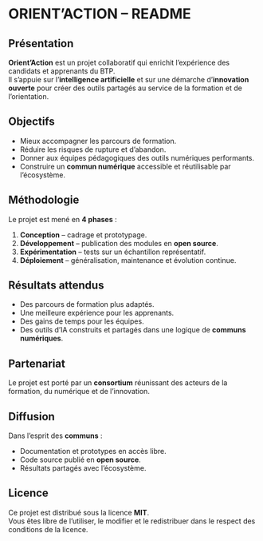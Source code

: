 # ORIENT’ACTION – README  

## Présentation  
**Orient’Action** est un projet collaboratif qui enrichit l’expérience des candidats et apprenants du BTP.  
Il s’appuie sur l’**intelligence artificielle** et sur une démarche d’**innovation ouverte** pour créer des outils partagés au service de la formation et de l’orientation.  


## Objectifs  
- Mieux accompagner les parcours de formation.  
- Réduire les risques de rupture et d’abandon.  
- Donner aux équipes pédagogiques des outils numériques performants.  
- Construire un **commun numérique** accessible et réutilisable par l’écosystème.  


## Méthodologie  
Le projet est mené en **4 phases** :  
1. **Conception** – cadrage et prototypage.  
2. **Développement** – publication des modules en **open source**.  
3. **Expérimentation** – tests sur un échantillon représentatif.  
4. **Déploiement** – généralisation, maintenance et évolution continue.  


## Résultats attendus  
- Des parcours de formation plus adaptés.  
- Une meilleure expérience pour les apprenants.  
- Des gains de temps pour les équipes.  
- Des outils d’IA construits et partagés dans une logique de **communs numériques**.  


## Partenariat  
Le projet est porté par un **consortium** réunissant des acteurs de la formation, du numérique et de l’innovation.  


## Diffusion  
Dans l’esprit des **communs** :  
- Documentation et prototypes en accès libre.  
- Code source publié en **open source**.  
- Résultats partagés avec l’écosystème.  


## Licence  
Ce projet est distribué sous la licence **MIT**.  
Vous êtes libre de l’utiliser, le modifier et le redistribuer dans le respect des conditions de la licence.  


